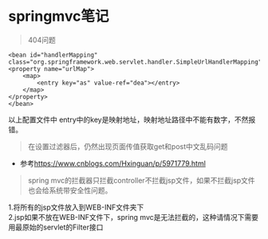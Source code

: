 # springmvc笔记

> 404问题
	
    <bean id="handlerMapping" class="org.springframework.web.servlet.handler.SimpleUrlHandlerMapping">
    <property name="urlMap">
    	<map>
    		<entry key="as" value-ref="dea"></entry>
    	</map>
    </property>
    </bean>
以上配置文件中 entry中的key是映射地址，映射地址路径中不能有数字，不然报错。


> 在设置过滤器后，仍然出现页面传值获取get和post中文乱码问题

- 参考<https://www.cnblogs.com/Hxinguan/p/5971779.html>


> spring mvc的拦截器只拦截controller不拦截jsp文件，如果不拦截jsp文件也会给系统带安全性问题。      

1.将所有的jsp文件放入到WEB-INF文件夹下    
2.jsp如果不放在WEB-INF文件下，spring mvc是无法拦截的，这种请情况下需要用最原始的servlet的Filter接口


